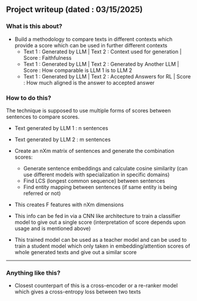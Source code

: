 Project writeup (dated : 03/15/2025) 
--------------------

### What is this about?

- Build a methodology to compare texts in different contexts which provide a score which can be used in further different contexts
  - Text 1 : Generated by LLM | Text 2 : Context used for generation | Score : Faithfulness
  - Text 1 : Generated by LLM | Text 2 : Generated by Another LLM | Score : How comparable is LLM 1 is to LLM 2 
  - Text 1 : Generated by LLM | Text 2 : Accepted Answers for RL | Score : How much aligned is the answer to accepted answer


### How to do this?
The technique is supposed to use multiple forms of scores between sentences to compare scores. 
- Text generated by LLM 1 : n sentences
- Text generated by LLM 2 : m sentences
- Create an nXm matrix of sentences and generate the combination scores:
  - Generate sentence embeddings and calculate cosine similarity (can use different models with specialization in specific domains) 
  - Find LCS (longest common sequence) between sentences
  - Find entity mapping between sentences (if same entity is being referred or not)

- This creates F features with nXm dimensions
- This info can be fed in via a CNN like architecture to train a classifier model to give out a single score (interpretation of score depends upon usage and is mentioned above)
- This trained model can be used as a teacher model and can be used to train a student model which only taken in embedding/attention scores of whole generated texts and give out a similar score

----------------------
### Anything like this?
- Closest counterpart of this is a cross-encoder or a re-ranker model which gives a cross-entropy loss between two texts

